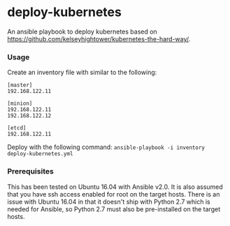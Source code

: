 # deploy-kubernetes

An ansible playbook to deploy kubernetes based on https://github.com/kelseyhightower/kubernetes-the-hard-way/.


### Usage
Create an inventory file with similar to the following:

```
[master]
192.168.122.11

[minion]
192.168.122.11
192.168.122.12

[etcd]
192.168.122.11
```

Deploy with the following command:
```ansible-playbook -i inventory deploy-kubernetes.yml```

### Prerequisites
This has been tested on Ubuntu 16.04 with Ansible v2.0. It is also assumed that you have ssh access enabled for root on the target hosts. There is an issue with Ubuntu 16.04 in that it doesn't ship with Python 2.7 which is needed for Ansible, so Python 2.7 must also be pre-installed on the target hosts.
